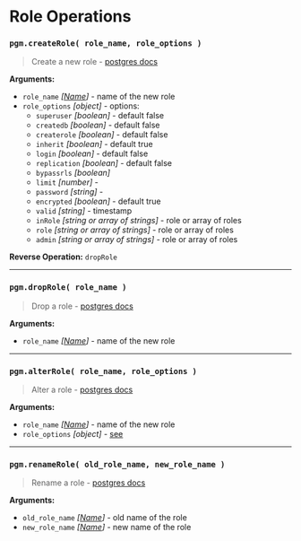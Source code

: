 # Role Operations

### `pgm.createRole( role_name, role_options )`

> Create a new role - [postgres docs](http://www.postgresql.org/docs/current/static/sql-createrole.html)

**Arguments:**

- `role_name` _[[Name](migrations.md#type)]_ - name of the new role
- `role_options` _[object]_ - options:
  - `superuser` _[boolean]_ - default false
  - `createdb` _[boolean]_ - default false
  - `createrole` _[boolean]_ - default false
  - `inherit` _[boolean]_ - default true
  - `login` _[boolean]_ - default false
  - `replication` _[boolean]_ - default false
  - `bypassrls` _[boolean]_
  - `limit` _[number]_ -
  - `password` _[string]_ -
  - `encrypted` _[boolean]_ - default true
  - `valid` _[string]_ - timestamp
  - `inRole` _[string or array of strings]_ - role or array of roles
  - `role` _[string or array of strings]_ - role or array of roles
  - `admin` _[string or array of strings]_ - role or array of roles

**Reverse Operation:** `dropRole`

---

### `pgm.dropRole( role_name )`

> Drop a role - [postgres docs](http://www.postgresql.org/docs/current/static/sql-droprole.html)

**Arguments:**

- `role_name` _[[Name](migrations.md#type)]_ - name of the new role

---

### `pgm.alterRole( role_name, role_options )`

> Alter a role - [postgres docs](http://www.postgresql.org/docs/current/static/sql-alterrole.html)

**Arguments:**

- `role_name` _[[Name](migrations.md#type)]_ - name of the new role
- `role_options` _[object]_ - [see](#pgmcreaterole-role_name-role_options-)

---

### `pgm.renameRole( old_role_name, new_role_name )`

> Rename a role - [postgres docs](http://www.postgresql.org/docs/current/static/sql-alterrole.html)

**Arguments:**

- `old_role_name` _[[Name](migrations.md#type)]_ - old name of the role
- `new_role_name` _[[Name](migrations.md#type)]_ - new name of the role
